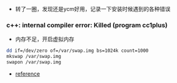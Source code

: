 - 转了一圈，发现还是ycm好用，记录一下安装时候遇到的各种错误

### c++: internal compiler error: Killed (program cc1plus)
- 内存不足，开启虚拟内存 
```sh
dd if=/dev/zero of=/var/swap.img bs=1024k count=1000
mkswap /var/swap.img
swapon /var/swap.img
```
- [reference](https://github.com/Valloric/ycmd/issues/224 "reference")
